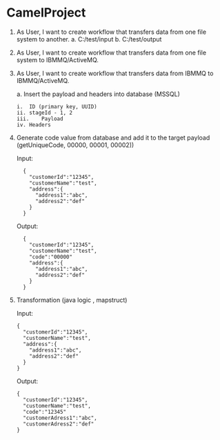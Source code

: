 # CamelProject

1.	As User, I want to create workflow that transfers data from one file system to another.
  a.	C:/test/input
  b.	C:/test/output
 
2.	As User, I want to create workflow that transfers data from one file system to IBMMQ/ActiveMQ.

3.	As User, I want to create workflow that transfers data from IBMMQ to IBMMQ/ActiveMQ.
  
      a.	Insert the payload and headers into database (MSSQL)
          
        i.	ID (primary key, UUID)
        ii.	stageId - 1, 2
        iii.	Payload
        iv.	Headers

4.	Generate code value from database and add it to the target payload  (getUniqueCode, 00000, 00001, 00002))
  
      Input: 
      
          {
            "customerId":"12345",
            "customerName":"test",
            "address":{
              "address1":"abc",
              "address2":"def"
            }
          }
    
    
      Output:
        
          {
            "customerId":"12345",
            "customerName":"test",
            "code":"00000"
            "address":{
              "address1":"abc",
              "address2":"def"
            }
          }
 
5.	Transformation  (java logic , mapstruct) 

     Input:
     
        {
          "customerId":"12345",
          "customerName":"test",
          "address":{
            "address1":"abc",
            "address2":"def"
          }
        }

     Output:
     
        {
          "customerId":"12345",
          "customerName":"test",
          "code":"12345"
          "customerAdress1":"abc",
          "customerAdress2":"def"
        }

